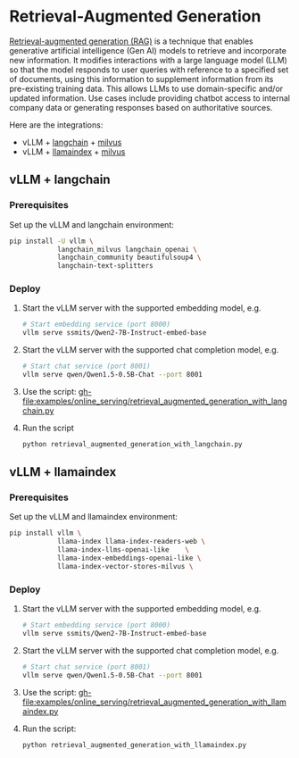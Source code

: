 # Retrieval-Augmented Generation

[Retrieval-augmented generation (RAG)](https://en.wikipedia.org/wiki/Retrieval-augmented_generation) is a technique that enables generative artificial intelligence (Gen AI) models to retrieve and incorporate new information. It modifies interactions with a large language model (LLM) so that the model responds to user queries with reference to a specified set of documents, using this information to supplement information from its pre-existing training data. This allows LLMs to use domain-specific and/or updated information. Use cases include providing chatbot access to internal company data or generating responses based on authoritative sources.

Here are the integrations:

- vLLM + [langchain](https://github.com/langchain-ai/langchain) + [milvus](https://github.com/milvus-io/milvus)
- vLLM + [llamaindex](https://github.com/run-llama/llama_index) + [milvus](https://github.com/milvus-io/milvus)

## vLLM + langchain

### Prerequisites

Set up the vLLM and langchain environment:

```bash
pip install -U vllm \
            langchain_milvus langchain_openai \
            langchain_community beautifulsoup4 \
            langchain-text-splitters
```

### Deploy

1. Start the vLLM server with the supported embedding model, e.g.

    ```bash
    # Start embedding service (port 8000)
    vllm serve ssmits/Qwen2-7B-Instruct-embed-base
    ```

1. Start the vLLM server with the supported chat completion model, e.g.

    ```bash
    # Start chat service (port 8001)
    vllm serve qwen/Qwen1.5-0.5B-Chat --port 8001
    ```

1. Use the script: <gh-file:examples/online_serving/retrieval_augmented_generation_with_langchain.py>

1. Run the script

    ```bash
    python retrieval_augmented_generation_with_langchain.py
    ```

## vLLM + llamaindex

### Prerequisites

Set up the vLLM and llamaindex environment:

```bash
pip install vllm \
            llama-index llama-index-readers-web \
            llama-index-llms-openai-like    \
            llama-index-embeddings-openai-like \
            llama-index-vector-stores-milvus \
```

### Deploy

1. Start the vLLM server with the supported embedding model, e.g.

    ```bash
    # Start embedding service (port 8000)
    vllm serve ssmits/Qwen2-7B-Instruct-embed-base
    ```

1. Start the vLLM server with the supported chat completion model, e.g.

    ```bash
    # Start chat service (port 8001)
    vllm serve qwen/Qwen1.5-0.5B-Chat --port 8001
    ```

1. Use the script: <gh-file:examples/online_serving/retrieval_augmented_generation_with_llamaindex.py>

1. Run the script:

    ```bash
    python retrieval_augmented_generation_with_llamaindex.py
    ```
